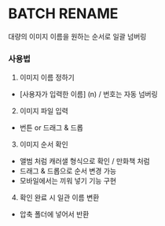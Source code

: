 # BATCH RENAME

대량의 이미지 이름을 원하는 순서로 일괄 넘버링

### 사용법

1. 이미지 이름 정하기
- [사용자가 입력한 이름] (n) / 번호는 자동 넘버링

2. 이미지 파일 입력
- 번튼 or 드래그 & 드롭

3. 이미지 순서 확인
- 앨범 처럼 캐러샐 형식으로 확인 / 만화책 처럼
- 드래그 & 드롭으로 순서 변경 가능
- 모바일에서는 끼워 넣기 기능 구현

4. 확인 완료 시 일관 이름 변환
- 압축 폴더에 넣어서 반환
